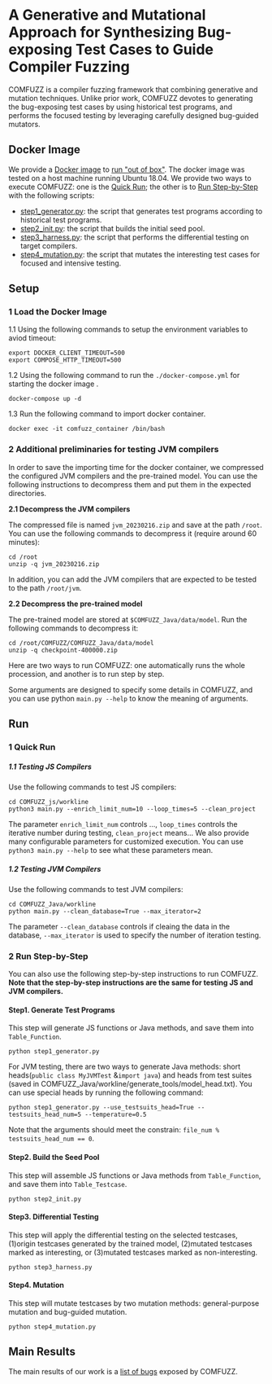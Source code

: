 # A Generative and Mutational Approach for Synthesizing Bug-exposing Test Cases to Guide Compiler Fuzzing

COMFUZZ is a compiler fuzzing framework that combining generative and mutation techniques. Unlike prior work, COMFUZZ devotes to generating the bug-exposing test cases by using historical test programs, and performs the focused testing by leveraging carefully designed bug-guided mutators.


## Docker Image

We provide a [Docker image](https://zenodo.org/record/7602317) to [run "out of box"](#run). The docker image was tested on a host machine running Ubuntu 18.04.
We provide two ways to execute COMFUZZ: one is the [Quick Run](#1-quick-run); the other is to [Run Step-by-Step](#2-run-step-by-step) with the following scripts:

* [step1_generator.py](): the script that generates test programs according to historical test programs.
* [step2_init.py](): the script that builds the initial seed pool.
* [step3_harness.py](): the script that performs the differential testing on target compilers.
* [step4_mutation.py](): the script that mutates the interesting test cases for focused and intensive testing.


## Setup

### 1 Load the Docker Image

1.1 Using the following commands to setup the environment variables to aviod timeout:

```
export DOCKER_CLIENT_TIMEOUT=500
export COMPOSE_HTTP_TIMEOUT=500
```

1.2 Using the following command to run the ```./docker-compose.yml``` for starting the docker image .

```
docker-compose up -d
```

1.3 Run the following command to import docker container.

```
docker exec -it comfuzz_container /bin/bash
```


### 2 Additional preliminaries for testing JVM compilers
In order to save the importing time for the docker container, we compressed the configured JVM compilers and the pre-trained model. You can use the following instructions to decompress them and put them in the expected directories.

**2.1 Decompress the JVM compilers** 

The compressed file is named ```jvm_20230216.zip``` and save at the path ```/root```. You can use the following commands to decompress it (require around 60 minutes):

```
cd /root
unzip -q jvm_20230216.zip
```

In addition, you can add the JVM compilers that are expected to be tested to the path `/root/jvm`. 


**2.2 Decompress the pre-trained model** 

The pre-trained model are stored at `$COMFUZZ_Java/data/model`. Run the following commands to decompress it:

```
cd /root/COMFUZZ/COMFUZZ_Java/data/model
unzip -q checkpoint-400000.zip
```

Here are two ways to run COMFUZZ: one automatically runs the whole procession, and another is to run step by step.

Some arguments are designed to specify some details in COMFUZZ, and you can use python `main.py --help` to know the meaning of arguments.

## Run


### 1 Quick Run

##### 1.1 Testing JS Compilers

Use the following commands to test JS compilers:

```
cd COMFUZZ_js/workline
python3 main.py --enrich_limit_num=10 --loop_times=5 --clean_project
```

The parameter `enrich_limit_num` controls ..., `loop_times` controls the iterative number during testing, `clean_project` means... We also provide many configurable parameters for customized execution. You can use `python3 main.py --help` to see what these parameters mean.


##### 1.2 Testing JVM Compilers
Use the following commands to test JVM compilers:

```
cd COMFUZZ_Java/workline
python main.py --clean_database=True --max_iterator=2
```

The parameter `--clean_database` controls if cleaing the data in the database, `--max_iterator` is used to specify the number of iteration testing.


### 2 Run Step-by-Step

You can also use the following step-by-step instructions to run COMFUZZ. **Note that the step-by-step instructions are the same for testing JS and JVM compilers.**

#### Step1. Generate Test Programs

This step will generate JS functions or Java methods, and save them into `Table_Function`.

```
python step1_generator.py
```

For JVM testing, there are two ways to generate Java methods: short heads(`public class MyJVMTest` &`import java`) and heads from test suites (saved in COMFUZZ_Java/workline/generate_tools/model_head.txt).
You can use special heads by running the following command:

```
python step1_generator.py --use_testsuits_head=True --testsuits_head_num=5 --temperature=0.5
```

Note that the arguments should meet the constrain: `file_num % testsuits_head_num == 0`.

#### Step2. Build the Seed Pool

This step will assemble JS functions or Java methods from `Table_Function`, and save them into `Table_Testcase`.

```
python step2_init.py
```

#### Step3. Differential Testing

This step will apply the differential testing on the selected testcases, (1)origin testcases generated by the trained model, (2)mutated testcases marked as interesting, or (3)mutated testcases marked as non-interesting.

```
python step3_harness.py
```

#### Step4. Mutation

This step will mutate testcases by two mutation methods: general-purpose mutation and bug-guided mutation.

```
python step4_mutation.py
```

## Main Results
The main results of our work is a [list of bugs](https://github.com/NWU-NISL-Fuzzing/COMFUZZ/blob/main/docs/Bug-List.md) exposed by COMFUZZ.
